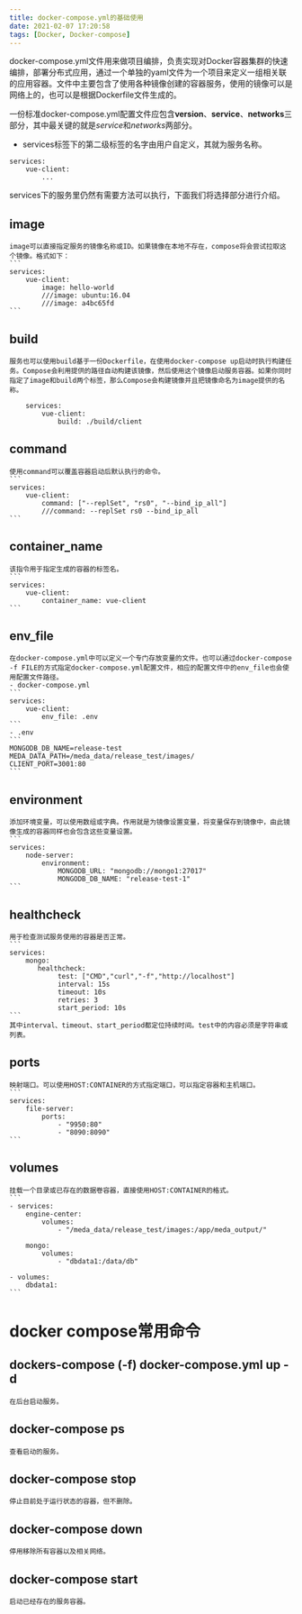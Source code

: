 ```yaml
---
title: docker-compose.yml的基础使用
date: 2021-02-07 17:20:58
tags: [Docker, Docker-compose]
---
```


docker-compose.yml文件用来做项目编排，负责实现对Docker容器集群的快速编排，部署分布式应用，通过一个单独的yaml文件为一个项目来定义一组相关联的应用容器。文件中主要包含了使用各种镜像创建的容器服务，使用的镜像可以是网络上的，也可以是根据Dockerfile文件生成的。

一份标准docker-compose.yml配置文件应包含**version**、**service**、**networks**三部分，其中最关键的就是*service*和*networks*两部分。

* services标签下的第二级标签的名字由用户自定义，其就为服务名称。
```
services:
    vue-client:
        ...
```

services下的服务里仍然有需要方法可以执行，下面我们将选择部分进行介绍。

## image
    image可以直接指定服务的镜像名称或ID。如果镜像在本地不存在，compose将会尝试拉取这个镜像。格式如下： 
    ```
    services: 
        vue-client: 
            image: hello-world 
            ///image: ubuntu:16.04 
            ///image: a4bc65fd   
    ```
## build
    服务也可以使用build基于一份Dockerfile，在使用docker-compose up启动时执行构建任务。Compose会利用提供的路径自动构建该镜像，然后使用这个镜像启动服务容器。如果你同时指定了image和build两个标签，那么Compose会构建镜像并且把镜像命名为image提供的名称。
```
    services: 
        vue-client:
            build: ./build/client
```
## command
    使用command可以覆盖容器启动后默认执行的命令。
    ```
    services:
        vue-client:
            command: ["--replSet", "rs0", "--bind_ip_all"]
            ///command: --replSet rs0 --bind_ip_all
    ```
## container_name
    该指令用于指定生成的容器的标签名。
    ```
    services:
        vue-client:
            container_name: vue-client
    ```
## env_file
    在docker-compose.yml中可以定义一个专门存放变量的文件。也可以通过docker-compose -f FILE的方式指定docker-compose.yml配置文件，相应的配置文件中的env_file也会使用配置文件路径。
    - docker-compose.yml
    ```
    services:
        vue-client:
            env_file: .env
    ```
    - .env
    ```
    MONGODB_DB_NAME=release-test
    MEDA_DATA_PATH=/meda_data/release_test/images/
    CLIENT_PORT=3001:80
    ```
## environment
    添加环境变量，可以使用数组或字典。作用就是为镜像设置变量，将变量保存到镜像中，由此镜像生成的容器同样也会包含这些变量设置。
    ```
    services:
        node-server:
            environment:
                MONGODB_URL: "mongodb://mongo1:27017"
                MONGODB_DB_NAME: "release-test-1"
    ```
## healthcheck
    用于检查测试服务使用的容器是否正常。
    ```
    services:
        mongo:
           healthcheck:
                test: ["CMD","curl","-f","http://localhost"]
                interval: 15s
                timeout: 10s
                retries: 3
                start_period: 10s
    ```
    其中interval、timeout、start_period都定位持续时间。test中的内容必须是字符串或列表。
## ports
    映射端口。可以使用HOST:CONTAINER的方式指定端口，可以指定容器和主机端口。
    ```
    services:
        file-server:
            ports:
                - "9950:80"
                - "8090:8090"
    ```
## volumes
    挂载一个目录或已存在的数据卷容器，直接使用HOST:CONTAINER的格式。
    ```
    - services:
        engine-center:
            volumes:
                - "/meda_data/release_test/images:/app/meda_output/"

        mongo:
            volumes:
                - "dbdata1:/data/db"

    - volumes:
        dbdata1:
    ```

# docker compose常用命令

## dockers-compose (-f) docker-compose.yml up -d  
    在后台启动服务。

## docker-compose ps
    查看启动的服务。

## docker-compose stop
    停止目前处于运行状态的容器，但不删除。

## docker-compose down
    停用移除所有容器以及相关网络。

## docker-compose start
    启动已经存在的服务容器。


